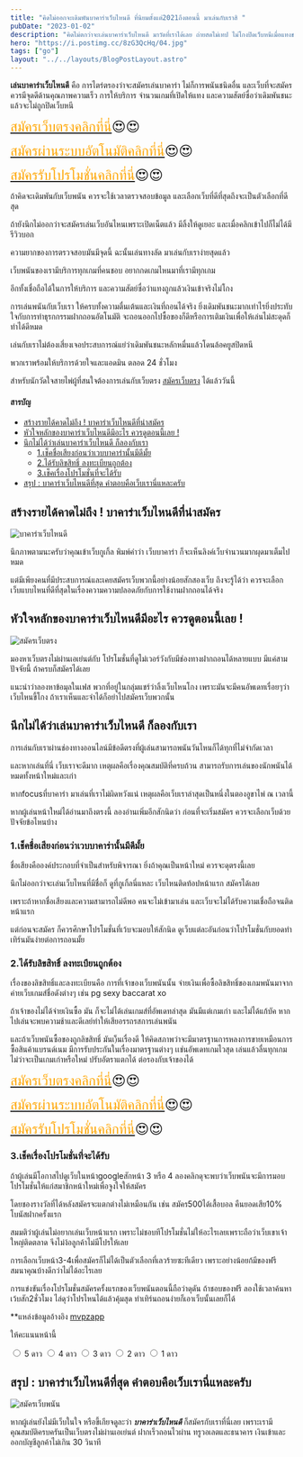 ```yaml
---
title: "คิดไม่ออกจะเดิมพันบาคาร่าเว็บไหนดี ที่นิยมตั้งแต่2021ถึงตอนนี้ มาเล่นกับเราสิ "
pubDate: "2023-01-02"
description: "คิดไม่ตกว่าจะเล่นบาคาร่าเว็บไหนดี มาวัดที่เราได้เลย ถ่ายสดไม่เทป ไม่โกงปิดเว็บหนีเมื่อแทงชนะ ฮิตสุดๆ 2022 พร้อมโปรดีๆ"
hero: "https://i.postimg.cc/8zG3QcHq/04.jpg"
tags: ["go"]
layout: "../../layouts/BlogPostLayout.astro"
---
```






**เล่นบาคาร่าเว็บไหนดี** คือ การไตร่ตรองว่าจะสมัครเล่นบาคาร่า ไม่ก็การพนันชนิดอื่น และเว็บที่จะสมัคร ควรมีจุดดีด้านคุณภาพความเร็ว การให้บริการ จำนวนเกมที่เปิดให้แทง และความสัตย์ซื่อว่าเดิมพันชนะแล้วจะไม่ถูกปิดเว็บหนี

<font size= "5">[<span style="color:orange">สมัครเว็บตรงคลิกที่นี่</span>](https://nazavip.com/26174/t41626o2r59456244323y2m2l464p4)😍😍</font>

<font size= "5">[<span style="color:orange">สมัครผ่านระบบอัตโนมัติคลิกที่นี่</span>](https://nazavip.com/26174/t41626o2r59456244323y2m2l464p4)😍😍</font>

<font size= "5">[<span style="color:orange">สมัครรับโปรโมชั่นคลิกที่นี</span>่](https://nazavip.com/26174/t41626o2r59456244323y2m2l464p4)😍😍</font>

ถ้าคิดจะเดิมพันกับเว็บพนัน ควรจะใช้เวลาตรวจสอบข้อมูล และเลือกเว็บที่ดีที่สุดถึงจะเป็นตัวเลือกที่ดีสุด 

ถ้ายังนึกไม่ออกว่าจะสมัครเล่นเว็บอันไหนเพราะเปิดเน็ตแล้ว มีลิ้งให้ดูเยอะ และเมื่อคลิกเข้าไปก็ไม่ได้มีรีวิวบอก
 
ความยากของการตรวจสอบมันมีจุดนี้ ฉะนั้นเล่นทางลัด มาเล่นกับเราง่ายสุดแล้ว

เว็บพนันของเรามีบริการทุกเกมที่คนชอบ อยากกดเกมไหนมาที่เรามีทุกเกม

อีกทั้งเชื่อถือได้ในการให้บริการ และความสัตย์ซื่อว่าแทงถูกแล้วเงินเข้าจริงไม่โกง

การเล่นพนันกับเว็บเรา ให้ครบทั้งความตื่นเต้นและเงินที่ถอนได้จริง ยิ่งเดิมพันชนะมากเท่าไรยิ่งประทับใจกับการทำธุรกกรรมฝากถอนอัตโนมัติ จะถอนออกไปซื้อของก็ดีหรือการเติมเงินเพื่อให้เล่นไม่สะดุดก็ทำได้ดีหมด

เล่นกับเราไม่ต้องเสี่ยงเจอประสบการณ์แย่ว่าเดิมพันชนะหลักหมื่นแล้วโดนล้อคยูสปิดหนี

พวกเราพร้อมให้บริการด้วยใจและแอดมิน ตลอด 24 ชั่วโมง 

สำหรับนักวัดใจสายไพ่ผู้ที่สนใจต้องการเล่นกับเว็บตรง [สมัครเว็บตรง](https://mvpzero.netlify.app/posts/registerwebtong/) ได้แล้ววันนี้ 


#### สารบัญ
- [สร้างรายได้คาดไม่ถึง ! บาคาร่าเว็บไหนดีที่น่าสมัคร](#สร้างรายได้คาดไม่ถึง--บาคาร่าเว็บไหนดีที่น่าสมัคร)
- [หัวใจหลักของบาคาร่าเว็บไหนดีมีอะไร ควรดูตอนนี้เลย ! ](#หัวใจหลักของบาคาร่าเว็บไหนดีมีอะไร-ควรดูตอนนี้เลย--)
- [นึกไม่ได้ว่าเล่นบาคาร่าเว็บไหนดี ก็ลองกับเรา](#นึกไม่ได้ว่าเล่นบาคาร่าเว็บไหนดี-ก็ลองกับเรา)
  - [1.เช็คชื่อเสียงก่อนว่าเวบบาคาร่านั้นมีดีมั้ย](#1เช็คชื่อเสียงก่อนว่าเวบบาคาร่านั้นมีดีมั้ย)
  - [2.ได้รับลิขสิทธิ์ ลงทะเบียนถูกต้อง](#2ได้รับลิขสิทธิ์-ลงทะเบียนถูกต้อง)
  - [3.เช็คเรื่องโปรโมชั่นที่จะได้รับ](#3เช็คเรื่องโปรโมชั่นที่จะได้รับ)
- [สรุป : บาคาร่าเว็บไหนดีที่สุด คำตอบคือเว็บเรานี่แหละครับ](#สรุป--บาคาร่าเว็บไหนดีที่สุด-คำตอบคือเว็บเรานี่แหละครับ)






## สร้างรายได้คาดไม่ถึง ! บาคาร่าเว็บไหนดีที่น่าสมัคร
 <a name="01"></a>

![บาคาร่าเว็บไหนดี](https://i.postimg.cc/DzyM0NR6/05.jpg)

นึกภาพตามนะครับว่าคุณเข้าเว็บกูเกิ้ล พิมพ์คำว่า เว็บบาคาร่า ก็จะเห็นลิงค์เว็บจำนวนมากผุดมาเต็มไปหมด 

แต่มีเพียงคนที่มีประสบการณ์และเคยสมัครเว็บพวกนี้อย่างน้อยสักสองเว็บ ถึงจะรู้ได้ว่า ควรจะเลือกเว็บแบบไหนที่ดีที่สุดในเรื่องความความปลอดภัยกับการใช้งานฝากถอนได้จริง

##  หัวใจหลักของบาคาร่าเว็บไหนดีมีอะไร ควรดูตอนนี้เลย ! <a name="02"></a>

![สมัครเว็บตรง](https://i.postimg.cc/B6j7cKS1/06.jpg)

มองหาเว็บตรงไม่ผ่านเอเย่นต์กับ โปรโมชั่นที่ดูไม่เวอร์วังกับมีช่องทางฝากถอนได้หลายแบบ มีแค่สามปัจจัยนี้ ถ้าครบก็สมัครได้เลย

แนะนำว่าลองหาข้อมุลในเฟส พวกที่อยู่ในกลุ่มแชร์ว่าลิ้งเว็บไหนโกง เพราะมันจะมีคนอัพเดทเรื่อยๆว่าเว็บไหนขี้โกง ถ้าเราเห็นและจำได้ก็อย่าไปสมัครเว็บพวกนั้น

## นึกไม่ได้ว่าเล่นบาคาร่าเว็บไหนดี ก็ลองกับเรา

การเล่นกับเราผ่านช่องทางออนไลน์มีข้อดีตรงที่ผู้เล่นสามารถพนันวันไหนก็ได้ทุกที่ไม่จำกัดเวลา

และหากเล่นที่นี่ เว็บเราจะดีมาก เหตุผลคือเรื่องคุณสมบัติที่ครบถ้วน สามารถรับการเล่นของนักพนันได้หมดทั้งหน้าใหม่และเก่า

หากfocusที่บาคาร่า มาเล่นที่เราไม่ผิดหวังแน่ เหตุผลคือเว็บเราล่าสุดเป็นหนึ่งในตองอูขาไพ่ ณ เวลานี้

หากผู้เล่นหน้าใหม่ได้อ่านมาถึงตรงนี้ ลองอ่านเพิ่มอีกสักนิดว่า ก่อนที่จะเริ่มสมัคร ควรจะเลือกเว็บด้วยปัจจัยข้อไหนบ้าง

### 1.เช็คชื่อเสียงก่อนว่าเวบบาคาร่านั้นมีดีมั้ย


ชื่อเสียงคือองค์ประกอบที่จำเป็นสำหรับพิจารณา   ยิ่งถ้าคุณเป็นหน้าใหม่ ควรจะดุตรงนี้เลย

นึกไม่ออกว่าจะเล่นเว็บไหนที่มีชื่อก็ ดูที่กูเกิ้ลนี่แหละ เว็บไหนติดท้อปหน้าแรก สมัครได้เลย

เพราะถ้าหากชื่อเสียงและความสามารถไม่ดีพอ คนจะไม่เข้ามาเล่น และเว็บจะไม่ได้รับความเชื่อถือจนติดหน้าแรก

แต่ก่อนจะสมัคร ก็ควรศึกษาโปรโมชั่นที่เว้บจะมอบให้สักนิด
ดูเว็บแต่ละอันก่อนว่าโปรโมชั่นกับยอดทำเทิร์นมันง่ายต่อการถอนมั้ย 


 ### 2.ได้รับลิขสิทธิ์ ลงทะเบียนถูกต้อง

เรื่องของลิขสิทธิ์และลงทะเบียนคือ การที่เจ้าของเว็บพนันนั้น จ่ายเงินเพื่อซื้อลิขสิทธิ์ของเกมพนันมาจากค่ายเว็บเกมส์ชื่อดังต่างๆ เช่น pg   sexy baccarat xo 

ถ้าเจ้าของไม่ได้จ่ายเงินซื้อ มัน ก็จะไม่ได้เล่นเกมส์ที่อัพเดทล่าสุด 
มันมีแต่เกมเก่า และไม่ได้แก้บัค หากไปเล่นจะพบความช้าและดีเลย์ทำให้เสียอรรถรสการเล่นพนัน

และถ้าเว็บพนันซื้อของถูกลิขสิทธิ์ มันเ)็นเรื่องดี ให้คิดสภาพว่าจะมีมาตรฐานการหลงการขายเหมือนการซื้อสินค้าแบรนด์เนม มีการรับประกันในเรื่องมาตรฐานต่างๆ เเช่นอัพเดทเกมไวสุด เล่นแล้วลื่นทุกเกมไม่ว่าจะเป็นเกมเก่าหรือใหม่ ปรับอัตราแตกได้ ต่อรองกับเจ้าของได้

<font size= "5">[<span style="color:orange">สมัครเว็บตรงคลิกที่นี่</span>](https://nazavip.com/26174/t41626o2r59456244323y2m2l464p4)😍😍</font>

<font size= "5">[<span style="color:orange">สมัครผ่านระบบอัตโนมัติคลิกที่นี่</span>](https://nazavip.com/26174/t41626o2r59456244323y2m2l464p4)😍😍</font>

<font size= "5">[<span style="color:orange">สมัครรับโปรโมชั่นคลิกที่นี</span>่](https://nazavip.com/26174/t41626o2r59456244323y2m2l464p4)😍😍</font>




### 3.เช็คเรื่องโปรโมชั่นที่จะได้รับ


ถ้าผู้เล่นมีโอกาสไปดูเว็บในหน้าgoogleสักหน้า 3 หรือ 4 ลองคลิกดุจะพบว่าเว็บพนันจะมีการมอบโปรโมชั่นให้แก่สมาชิกหน้าใหม่เพื่อจูงใจให้สมัคร

โดยชองรางวัลที่ได้หลังสมัครจะแตกต่างไม่เหมือนกัน เช่น  สมัคร500ได้เสื้อบอล คืนยอดเสีย10% โบนัสฝากครั้งแรก 

สมมติว่าผู้เล่นไม่อยากเล่นเว็บหน้าแรก เพราะไม่ชอบทีโปรโมชั่นไม่ให้อะไรเลยเพราะถือว่าเว็บเขาเจ้าใหญ่ติดตลาด จึงไม่ง้อลูกค้าไม่มีโปรให้เลย

การเลือกเว็บหน้า3-4เพื่อสมัครก็ไม่ได้เป็นตัวเลือกที่เลวร้ายซะทีเดียว เพราะอย่างน้อยก้มีของฟรีสมนาคุณบ้างดีกว่าไม่ได้อะไรเลย

การแข่งขันเรื่องโปรโมชั่นสมัครครั้งแรกของเว็บพนันตอนนี้ถือว่าดุดัน ถ้าชอบของฟรี ลองใช้เวลาค้นหาเว้บสัก2ชั่วโมง ไล่ดุว่าโปรไหนได้แล้วคุ้มสุด ทำเทิร์นถอนง่ายก็เอาเว็บนั้นเลยก็ได้

**แหล่งข้อมูลอ้างอิง [mvpzapp](https://mvpzapp.com/)

ให้คะแนนหน้านี้
<head>
  <meta charset="UTF-8">
  <link rel="stylesheet" type="text/css" href="style.css">
  <title>Star rating using pure CSS</title>
</head>

<body>
  <div class="rate">
    <input type="radio" id="star5" name="rate" value="5" />
    <label for="star5" title="text">5 ดาว</label>
    <input type="radio" id="star4" name="rate" value="4" />
    <label for="star4" title="text">4 ดาว</label>
    <input type="radio" id="star3" name="rate" value="3" />
    <label for="star3" title="text">3 ดาว</label>
    <input type="radio" id="star2" name="rate" value="2" />
    <label for="star2" title="text">2 ดาว</label>
    <input type="radio" id="star1" name="rate" value="1" />
    <label for="star1" title="text">1 ดาว</label>
  </div>
</body>

## สรุป : บาคาร่าเว็บไหนดีที่สุด คำตอบคือเว็บเรานี่แหละครับ
![สมัครเว็บพนัน](https://i.postimg.cc/8zG3QcHq/04.jpg)


หากผู้เล่นยังไม่มีเว็บในใจ หรือขี้เกียจดูละว่า ***บาคาร่าเว็บไหนดี*** ก็สมัครกับเราที่นี่เลย เพราะเรามีคุณสมบัติครบครันเป็นเว็บตรงไม่ผ่านเอเย่นต์ ฝากเร็วถอนไวผ่าน ทรูวอเลตและธนาคาร  เงินเข้าและออกบัญชีลูกค้าไม่เกิน 30 วินาที  




